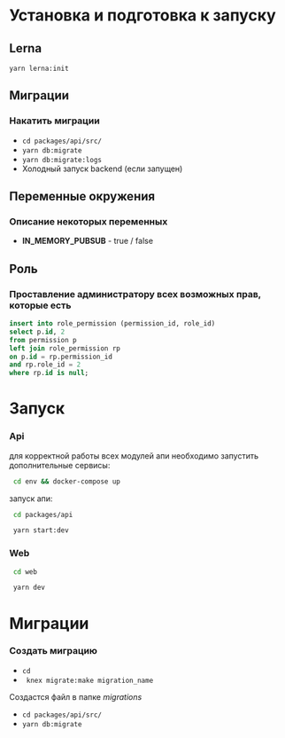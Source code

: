# Установка и подготовка к запуску
## Lerna
```
yarn lerna:init
```
## Миграции

### Накатить миграции
- `cd packages/api/src/`
- `yarn db:migrate`
- `yarn db:migrate:logs`
- Холодный запуск backend (если запущен)
## Переменные окружения
### Описание некоторых переменных
- **IN_MEMORY_PUBSUB** - true / false
## Роль
### Проставление администратору всех возможных прав, которые есть
```sql
insert into role_permission (permission_id, role_id)
select p.id, 2
from permission p
left join role_permission rp
on p.id = rp.permission_id
and rp.role_id = 2
where rp.id is null;
```

# Запуск
### Api

для корректной работы всех модулей апи необходимо запустить дополнительные сервисы:

```bash
 cd env && docker-compose up
```

запуск апи:

```bash
 cd packages/api
```
```bash
 yarn start:dev
```
### Web
```bash
 cd web
```
```bash
 yarn dev
```
# Миграции
### Создать миграцию
- `cd `
- ` knex migrate:make migration_name`

Создастся файл в папке _migrations_

- `cd packages/api/src/`
- `yarn db:migrate`
